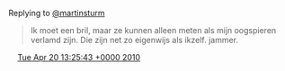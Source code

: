 Replying to [@martinsturm](https://twitter.com/martinsturm/status/12515723439)

> Ik moet een bril, maar ze kunnen alleen meten als mijn oogspieren verlamd zijn\. Die zijn net zo eigenwijs als ikzelf\. jammer\.

<img src="../../media/tweet.ico" width="12" /> [Tue Apr 20 13:25:43 +0000 2010](https://twitter.com/DromerDenker/status/12515929928)